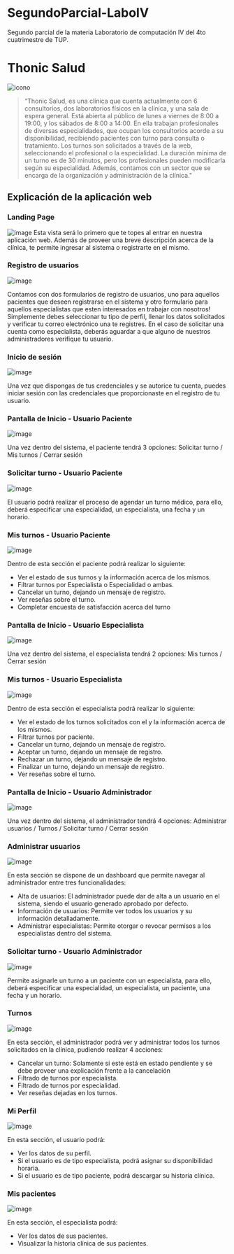 # SegundoParcial-LaboIV
Segundo parcial de la materia Laboratorio de computación IV del 4to cuatrimestre de TUP.

# Thonic Salud
![icono](https://github.com/user-attachments/assets/6d9c977c-2188-48d7-a86c-7040e53ac96c)

>“Thonic Salud, es una clínica que cuenta actualmente con 6 consultorios, dos laboratorios físicos en la clínica, y una sala de espera general. Está abierta al público de lunes a viernes de 8:00 a 19:00, y los sábados de 8:00 a 14:00. En ella trabajan profesionales de diversas especialidades, que ocupan los consultorios acorde a su disponibilidad, recibiendo pacientes con turno para consulta o tratamiento. Los turnos son solicitados a través de la web, seleccionando el profesional o la especialidad. La duración mínima de un turno es de 30 minutos, pero los profesionales pueden modificarla según su especialidad. Además, contamos con un sector que se encarga de la organización y administración de la clínica."

## Explicación de la aplicación web

### Landing Page
![image](https://github.com/user-attachments/assets/fe094e99-0607-4ea9-82bc-6e43b4fb9a89)
Esta vista será lo primero que te topes al entrar en nuestra aplicación web. Además de proveer una breve descripción acerca de la clínica, te permite ingresar al sistema o registrarte en el mismo.

### Registro de usuarios
![image](https://github.com/user-attachments/assets/a7be99ad-8562-49dc-a800-9eb04c9bd3b2)

Contamos con dos formularios de registro de usuarios, uno para aquellos pacientes que deseen registrarse en el sistema y otro formulario para aquellos especialistas que esten interesados en trabajar con nosotros! 
Simplemente debes seleccionar tu tipo de perfil, llenar los datos solicitados y verificar tu correo electrónico una te registres. En el caso de solicitar una cuenta como especialista, deberás aguardar a que alguno de nuestros administradores verifique tu usuario.

### Inicio de sesión
![image](https://github.com/user-attachments/assets/c34c6e39-174e-4b65-aaa6-5a9de9975022)

Una vez que dispongas de tus credenciales y se autorice tu cuenta, puedes iniciar sesión con las credenciales que proporcionaste en el registro de tu usuario.

### Pantalla de Inicio - Usuario Paciente
![image](https://github.com/user-attachments/assets/993732d4-b80f-42c1-9bb5-064a30fc67ed)

Una vez dentro del sistema, el paciente tendrá 3 opciones: Solicitar turno / Mis turnos / Cerrar sesión

### Solicitar turno - Usuario Paciente
![image](https://github.com/user-attachments/assets/73553234-0e38-4b52-a976-ea02514c238b)

El usuario podrá realizar el proceso de agendar un turno médico, para ello, deberá especificar una especialidad, un especialista, una fecha y un horario.

### Mis turnos - Usuario Paciente
![image](https://github.com/user-attachments/assets/b45cc91f-84fc-4105-8e4c-be6c38a74aeb)

Dentro de esta sección el paciente podrá realizar lo siguiente:
- Ver el estado de sus turnos y la información acerca de los mismos.
- Filtrar turnos por Especialista o Especialidad o ambas.
- Cancelar un turno, dejando un mensaje de registro.
- Ver reseñas sobre el turno.
- Completar encuesta de satisfacción acerca del turno

### Pantalla de Inicio - Usuario Especialista
![image](https://github.com/user-attachments/assets/fe5b87b3-7790-4e73-b526-67045f5a41ba)

Una vez dentro del sistema, el especialista tendrá 2 opciones:  Mis turnos / Cerrar sesión

### Mis turnos - Usuario Especialista
![image](https://github.com/user-attachments/assets/34fce238-d2ff-43dd-97d8-3d89bfd88ff9)

Dentro de esta sección el especialista podrá realizar lo siguiente:
- Ver el estado de los turnos solicitados con el y la información acerca de los mismos.
- Filtrar turnos por paciente.
- Cancelar un turno, dejando un mensaje de registro.
- Aceptar un turno, dejando un mensaje de registro.
- Rechazar un turno, dejando un mensaje de registro.
- Finalizar un turno, dejando un mensaje de registro.
- Ver reseñas sobre el turno.

### Pantalla de Inicio - Usuario Administrador
![image](https://github.com/user-attachments/assets/2153baef-f85c-408f-b3e3-0a60fc337b54)

Una vez dentro del sistema, el administrador tendrá 4 opciones:  Administrar usuarios / Turnos / Solicitar turno / Cerrar sesión

### Administrar usuarios 
![image](https://github.com/user-attachments/assets/038f07b7-3717-410f-9551-65d19c6fd486)

En esta sección se dispone de un dashboard que permite navegar al administrador entre tres funcionalidades:
- Alta de usuarios: El administrador puede dar de alta a un usuario en el sistema, siendo el usuario generado aprobado por defecto.
- Información de usuarios: Permite ver todos los usuarios y su información detalladamente.
- Administrar especialistas: Permite otorgar o revocar permisos a los especialistas dentro del sistema.

### Solicitar turno - Usuario Administrador
![image](https://github.com/user-attachments/assets/854f2b80-93f4-45ea-a768-00fa97153dc2)

Permite asignarle un turno a un paciente con un especialista, para ello, deberá especificar una especialidad, un especialista, un paciente, una fecha y un horario.

### Turnos
![image](https://github.com/user-attachments/assets/c639f97a-e238-4f10-a1f3-0dfc36bdad9e)

En esta sección, el administrador podrá ver y administrar todos los turnos solicitados en la clínica, pudiendo realizar 4 acciones:
- Cancelar un turno: Solamente si este está en estado pendiente y se debe proveer una explicación frente a la cancelación
- Filtrado de turnos por especialista.
- Filtrado de turnos por especialidad.
- Ver reseñas dejadas en los turnos.

### Mi Perfil
![image](https://github.com/user-attachments/assets/7db69732-7a93-4409-a50c-edf6b88aa29f)

En esta sección, el usuario podrá:
- Ver los datos de su perfil.
- Si el usuario es de tipo especialista, podrá asignar su disponibilidad horaria.
- Si el usuario es de tipo paciente, podrá descargar su historia clínica.

### Mis pacientes
![image](https://github.com/user-attachments/assets/d82a4c29-89b0-4798-a77c-7b919b35b070)

En esta sección, el especialista podrá:
- Ver los datos de sus pacientes.
- Visualizar la historia clínica de sus pacientes.